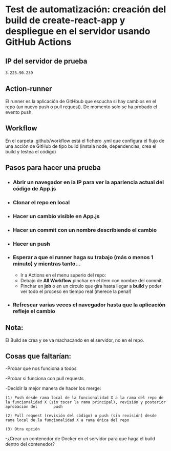 # Test de automatización: creación del build de create-react-app y despliegue en el servidor usando GitHub Actions

## IP del servidor de prueba
```sh
3.225.90.239
```
## Action-runner
El runner es la aplicación de GitHbub que escucha si hay cambios en el repo (un nuevo push o pull request). De momento solo se ha probado el evento push.

## Workflow
En el carpeta .github/workflow está el fichero .yml que configura el flujo de una acción de GitHub de tipo build (instala node, dependencias, crea el build y testea el código) 

## Pasos para hacer una prueba 
* ### Abrir un navegador en la IP para ver la apariencia actual del código de App.js
* ### Clonar el repo en local
* ### Hacer un cambio visible en App.js
* ### Hacer un commit con un nombre describiendo el cambio 
* ### Hacer un push
* ### Esperar a que el runner haga su trabajo (más o menos 1 minuto) y mientras tanto...
    - Ir a Actions en el menu superio del repo:
    - Debajo de **All Workflow** pinchar en el item con nombre del commit
    - Pinchar en **job** o en un círculo que gira hasta llegar a **build** y poder ver todo el proceso en tiempo real (merece la pena!)
* ### Refrescar varias veces el navegador hasta que la aplicación refleje el cambio 

## Nota:
El Build se crea y se va machacando en el servidor, no en el repo. 

## Cosas que faltarían:


-Probar que nos funciona a todos

-Probar si funciona con pull requests 

-Decidir la mejor manera de hacer los merge:

    (1) Push desde rama local de la funcionalidad X a la rama del repo de la funcionalidad X (sin tocar la rama principal), revisión y posterior aprobación del       push 
    
    (2) Pull request (revisión del código) o push (sin revisión) desde rama local de la funcionalidad X a rama única del repo
    
    (3) Otra opción
    
-¿Crear un contenedor de Docker en el servidor para que haga el build dentro del contenedor? 

